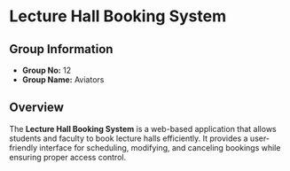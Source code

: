 <h1>Lecture Hall Booking System</h1>

<h2>Group Information</h2>
<ul>
    <li><strong>Group No:</strong> 12</li>
    <li><strong>Group Name:</strong> Aviators</li>
</ul>

<h2>Overview</h2>
<p>The <strong>Lecture Hall Booking System</strong> is a web-based application that allows students and faculty to book lecture halls efficiently. It provides a user-friendly interface for scheduling, modifying, and canceling bookings while ensuring proper access control.</p>




